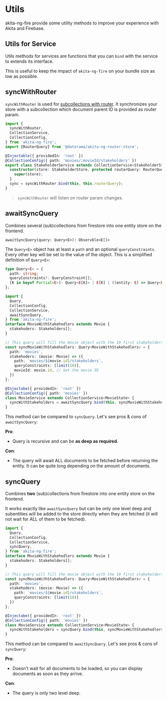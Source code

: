 # Utils

akita-ng-fire provide some utility methods to improve your experience with Akita and Firebase.

## Utils for Service

Utils methods for services are functions that you can `bind` with the service to extends its interface.

This is useful to keep the impact of `akita-ng-fire` on your bundle size as low as possible.

## syncWithRouter

`syncWithRouter` is used for [subcollections with router](./cookbook/subcollection.md).
It synchronizes your store with a subcollection which document parent ID is provided as router param.

```typescript
import {
  syncWithRouter,
  CollectionService,
  CollectionConfig,
} from 'akita-ng-fire';
import {RouterQuery} from '@datorama/akita-ng-router-store';

@Injectable({ providedIn: 'root' })
@CollectionConfig({ path: 'movies/:movieId/stakeholders' })
export class StakeholderService extends CollectionService<StakeholderState> {
  constructor(store: StakeholderStore, protected routerQuery: RouterQuery) {
    super(store);
  }
  sync = syncWithRouter.bind(this, this.routerQuery);
}
```

> `syncWithRouter` will listen on router param changes.

## awaitSyncQuery

Combines several (sub)collections from firestore into one entity store on the frontend.

```
awaitSyncQuery(query: Query<E>): Observble<E[]>
```

The `Query<E>` object has at least a `path` and an optional `queryConstraints`. Every other key will be set to the value of the object. This is a simplified definition of `Query<E>`:

```typescript
type Query<E> = {
  path: string;
  queryConstraints?: QueryConstraint[];
  [K in keyof Partial<E>]: Query<E[K]> | E[K] | ((entity: E) => Query<E[K]>);
};
```

```typescript
import {
  Query,
  CollectionConfig,
  CollectionService,
  awaitSyncQuery,
} from 'akita-ng-fire';
interface MovieWithStakehodlers extends Movie {
  stakehoders: Stakeholders[];
}

// This query will fill the movie object with the 10 first stakeholders in the movieStore
const syncMovieWithStakehodlers: Query<MovieWithStakehodlers> = {
  path: 'movies',
  stakehoders: (movie: Movie) => ({
    path: `movies/${movie.id}/stakeholders`,
    queryConstraints: [limit(10)],
    movieId: movie.id, // Set the movie ID
  })
};

@Injectabe({ providedIn: 'root' })
@CollectionConfig({ path: 'movies' })
class MovieService extends CollectionService<MovieState> {
  syncWithStakeholders = awaitSyncQuery.bind(this, syncMovieWithStakehodlers);
}
```

This method can be compared to `syncQuery`. Let's see pros & cons of `awaitSyncQuery`:

**Pro**:

- Query is recursive and can be **as deep as required**.

**Con**:

- The query will await ALL documents to be fetched before returning the entity. It can be quite long depending on the amount of documents.

## syncQuery

Combines **two** (sub)collections from firestore into one entity store on the frontend.

It works exactly like `awaitSyncQuery` but can be only one level deep and subentities will be added to the store directly when they are fetched (it will not wait for ALL of them to be fetched).

```typescript
import {
  Query,
  CollectionConfig,
  CollectionService,
  syncQuery,
} from 'akita-ng-fire';
interface MovieWithStakehodlers extends Movie {
  stakehoders: Stakeholders[];
}

// This query will fill the movie object with the 10 first stakeholders in the movieStore
const syncMovieWithStakehodlers: Query<MovieWithStakehodlers> = {
  path: 'movies',
  stakehoders: (movie: Movie) => ({
    path: `movies/${movie.id}/stakeholders`,
    queryConstraints: [limit(10)]
  })
};

@Injectabe({ providedIn: 'root' })
@CollectionConfig({ path: 'movies' })
class MovieService extends CollectionService<MovieState> {
  syncWithStakeholders = syncQuery.bind(this, syncMovieWithStakehodlers);
}
```

This method can be compared to `awaitSyncQuery`. Let's see pros & cons of `syncQuery`:

**Pro**:

- Doesn't wait for all documents to be loaded, so you can display documents as soon as they arrive.

**Con**:

- The query is only two level deep.
